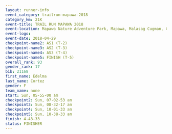 ```yaml
---
layout: runner-info 
event_category: trailrun-mapawa-2018 
category_km: 21K 
event-title: TRAIL RUN MAPAWA 2018 
event-location: Mapawa Nature Adventure Park, Mapawa, Malasag Cugman, Cagayan de Oro Philippines 
event-logo: 
event-date: 2018-04-29 
checkpoint-name2: AS1 (T-2) 
checkpoint-name3: AS2 (T-3) 
checkpoint-name4: AS3 (T-4) 
checkpoint-name5: FINISH (T-5) 
overall_rank: 93
gender_rank: 17
bib: 21168
first_name: Edelma
last_name: Cortez
gender: F
team_name: none
start: Sun, 05-55-00 am
checkpoint2: Sun, 07-02-53 am
checkpoint3: Sun, 08-32-17 am
checkpoint4: Sun, 10-01-33 am
checkpoint5: Sun, 10-38-33 am
finish: 4-43-33
status: FINISHER
---
```

